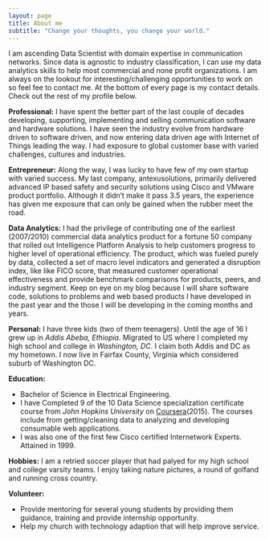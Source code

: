 ```yaml
---
layout: page
title: About me
subtitle: "Change your thoughts, you change your world."
---
```

I am ascending <stron>Data Scientist<stron> with domain expertise in communication networks. Since data is agnostic to industry classification, I can use my data analytics skills to help most commercial and none profit organizations. I am always on the lookout for interesting/challenging opportunities to work on so feel fee to contact me. At the bottom of every page is my contact details. Check out the rest of my profile below.

<div id="aboutme-section">
<p class="about-text">
<span class="fa fa-globe about-icon"></span>
<strong> Professional:</strong> 
I have spent the better part of the last couple of decades developing, supporting, implementing and selling communication software and hardware solutions. I have seen the industry evolve from hardware driven to software driven, and now entering data driven age with Internet of Things leading the way.  I had exposure to global customer base with varied challenges, cultures and industries. 
</p>

<p class="about-text">
<span class="fa fa-ship about-icon"></span>
<strong> Entrepreneur:</strong> 
Along the way, I was lucky to have few of my own startup with varied success. My last company, antexusolutions, primarily delivered advanced IP based safety and security solutions using Cisco and VMware product portfolio.  Although it didn’t make it pass 3.5 years, the experience has given me exposure that can only be gained when the rubber meet the road.
</p>

<p class="about-text">
<span class="fa fa-flask about-icon"></span>
<strong> Data Analytics:</strong> 
I had  the privilege of contributing one of the earliest (2007/2010) commercial data analytics product for a fortune 50 company that rolled out Intelligence Platform Analysis to help  customers progress to higher level of operational efficiency.    The product, which was fueled purely by data,  collected a set of macro level indicators and generated a disruption index, like  like FICO score, that measured customer operational effectiveness and provide benchmark comparisons for products, peers, and industry segment.  Keep on eye on my blog because I will share software code, solutions to problems and web based products I have developed in the past year and the those I will be developing in the coming months and years.
</p>

<p class="about-text">
<span class="fa fa-male about-icon"></span>
<strong> Personal:</strong> 
I have three kids (two of them teenagers).  Until the age of 16 I grew up in <i>Addis Abeba, Ethiopia</i>. Migrated to US where I completed my high school and college in <i>Washington, DC</i>. I claim both Addis and DC as my hometown. I now live in Fairfax County, Virginia which considered suburb of Washington DC. 
</p>

<p class="about-text">
<span class="fa fa-graduation-cap about-icon"></span>
<strong> Education:</strong> 
  <ul style="list-style-type:disc">
   <li> Bachelor of Science in Electrical Engineering.</li> 
   <li>I have Completed 9 of the 10 Data Science specialization certificate course from <i>John Hopkins University</i> on <a href="https://www.coursera.org/specializations/jhu-data-science" target="_blank">Coursera</a>(2015).  The courses include from getting/cleaning data to analyzing and developing consumable web applications.</li>
    <li>I was also one of the first few  Cisco certified Internetwork Experts.  Attained in 1999.</li>
 </ul>
</p>

<p class="about-text">
<span class="fa fa-futbol-o about-icon"></span>
<strong>Hobbies:</strong> 
I am a retried soccer player that had palyed for my high school and college varsity teams.  I enjoy taking nature pictures, a round of golfand and running cross country. 
</p>

<p class="about-text">
<span class="fa fa-anchor about-icon"></span>
<strong>Volunteer:</strong> 
 <ul style="list-style-type:disc">
    <li>Provide mentoring for several young students by providing them guidance,  training and provide internship opportunity.</li>
     <li>Help my church with technology adaption that will help improve service.</li>
   </ul> 
</p>

</div>
